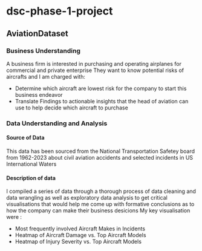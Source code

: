 # dsc-phase-1-project
## AviationDataset
### Business Understanding
A business firm is interested in purchasing and operating airplanes for commercial and private enterprise
They want to know potential risks of aircrafts and I am charged with:

*  Determine which aircraft are lowest risk for the company to start this business endeavor
* Translate Findings to actionable insights that the head of aviation can use to help decide which aircraft to purchase

 ### Data Understanding and Analysis
 #### Source of Data
This data has been sourced from the National Transportation Safetey board from 1962-2023 about civil aviation accidents and selected incidents in US International Waters

#### Description of data 
I compiled a series of data through a thorough process of data cleaning and data wrangling as well as exploratory data analysis to get critical visualisations that would help me come up with formative conclusions as to how the company can make their business desicions
My key visualisation were :
* Most frequently involved Aircraft Makes in Incidents
* Heatmap of Aircraft Damage vs. Top Aircraft Models
* Heatmap of Injury Severity vs. Top Aircraft Models

  
